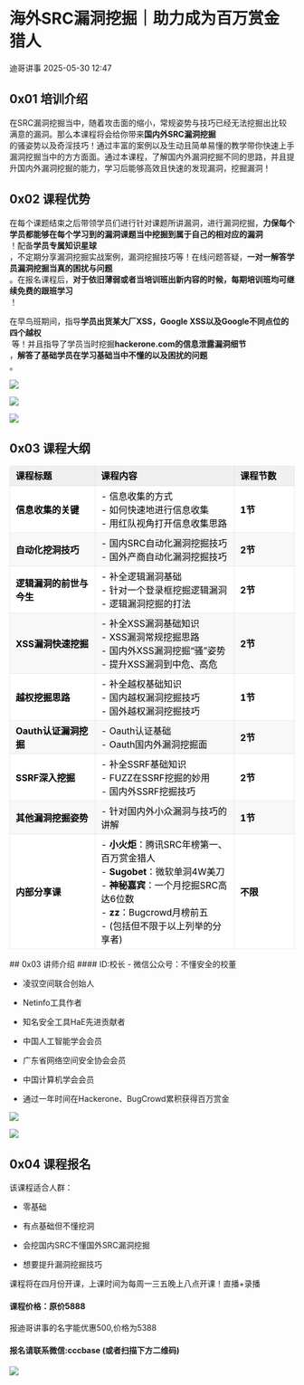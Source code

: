 #  海外SRC漏洞挖掘｜助力成为百万赏金猎人   
 迪哥讲事   2025-05-30 12:47  
  
## 0x01 培训介绍  
  
在SRC漏洞挖掘当中，随着攻击面的缩小，常规姿势与技巧已经无法挖掘出比较满意的漏洞。那么本课程将会给你带来**国内外SRC漏洞挖掘**  
的骚姿势以及奇淫技巧！通过丰富的案例以及生动且简单易懂的教学带你快速上手漏洞挖掘当中的方方面面。通过本课程，了解国内外漏洞挖掘不同的思路，并且提升国内外漏洞挖掘的能力，学习后能够高效且快速的发现漏洞，挖掘漏洞！  
## 0x02 课程优势  
  
在每个课题结束之后带领学员们进行针对课题所讲漏洞，进行漏洞挖掘，**力保每个学员都能够在每个学习到的漏洞课题当中挖掘到属于自己的相对应的漏洞**  
！配备**学员专属知识星球**  
，不定期分享漏洞挖掘实战案例，漏洞挖掘技巧等！在线问题答疑，**一对一解答学员漏洞挖掘当真的困扰与问题**  
。在报名课程后，**对于依旧薄弱或者当培训班出新内容的时候，每期培训班均可继续免费的跟班学习**  
！  
  
在早鸟班期间，指导**学员出货某大厂XSS，Google XSS以及Google不同点位的四个越权**  
 等！并且指导了学员当时挖掘**hackerone.com的信息泄露漏洞细节**  
，**解答了基础学员在学习基础当中不懂的以及困扰的问题**  
。  
  
![](https://mmbiz.qpic.cn/mmbiz_jpg/icefLCXrhxfiaMBD7vPDVIRcdPLqmc3et5htQ5eibHKBRs88kv7TYfhgoicbgmwjO5XkSxIj1rChOibXvMxoJWGZk7g/640?wx_fmt=jpeg&from=appmsg "")  
  
![](https://mmbiz.qpic.cn/mmbiz_jpg/icefLCXrhxfiaMBD7vPDVIRcdPLqmc3et5Jk4phVtiaOON6okWF7Vs2VIqycLU1VEZnL2oBeYmsWbaiapRavSXsu1Q/640?wx_fmt=jpeg&from=appmsg "")  
  
![](https://mmbiz.qpic.cn/mmbiz_png/icefLCXrhxfiaMBD7vPDVIRcdPLqmc3et57F6FE7PIyZZw4Iycae8iaz4xklbhppLHPHZYVbK8pE4HEZ4ibx0tOLibQ/640?wx_fmt=png&from=appmsg "")  
## 0x03 课程大纲  
  
<table><thead><tr><th style="color: rgb(0, 0, 0);font-size: 16px;line-height: 1.5em;letter-spacing: 0em;text-align: left;font-weight: bold;background: none 0% 0% / auto no-repeat scroll padding-box border-box rgb(240, 240, 240);height: auto;border-style: solid;border-width: 1px;border-color: rgba(204, 204, 204, 0.4);border-radius: 0px;padding: 5px 10px;min-width: 85px;"><strong style="color: rgb(0, 0, 0);font-weight: bold;background-attachment: scroll;background-clip: border-box;background-color: rgba(0, 0, 0, 0);background-image: none;background-origin: padding-box;background-position-x: 0%;background-position-y: 0%;background-repeat: no-repeat;background-size: auto;width: auto;height: auto;margin-top: 0px;margin-bottom: 0px;margin-left: 0px;margin-right: 0px;padding-top: 0px;padding-bottom: 0px;padding-left: 0px;padding-right: 0px;border-top-style: none;border-bottom-style: none;border-left-style: none;border-right-style: none;border-top-width: 3px;border-bottom-width: 3px;border-left-width: 3px;border-right-width: 3px;border-top-color: rgba(0, 0, 0, 0.4);border-bottom-color: rgba(0, 0, 0, 0.4);border-left-color: rgba(0, 0, 0, 0.4);border-right-color: rgba(0, 0, 0, 0.4);border-top-left-radius: 0px;border-top-right-radius: 0px;border-bottom-right-radius: 0px;border-bottom-left-radius: 0px;"><span leaf="">课程标题</span></strong></th><th style="color: rgb(0, 0, 0);font-size: 16px;line-height: 1.5em;letter-spacing: 0em;text-align: left;font-weight: bold;background: none 0% 0% / auto no-repeat scroll padding-box border-box rgb(240, 240, 240);height: auto;border-style: solid;border-width: 1px;border-color: rgba(204, 204, 204, 0.4);border-radius: 0px;padding: 5px 10px;min-width: 85px;"><strong style="color: rgb(0, 0, 0);font-weight: bold;background-attachment: scroll;background-clip: border-box;background-color: rgba(0, 0, 0, 0);background-image: none;background-origin: padding-box;background-position-x: 0%;background-position-y: 0%;background-repeat: no-repeat;background-size: auto;width: auto;height: auto;margin-top: 0px;margin-bottom: 0px;margin-left: 0px;margin-right: 0px;padding-top: 0px;padding-bottom: 0px;padding-left: 0px;padding-right: 0px;border-top-style: none;border-bottom-style: none;border-left-style: none;border-right-style: none;border-top-width: 3px;border-bottom-width: 3px;border-left-width: 3px;border-right-width: 3px;border-top-color: rgba(0, 0, 0, 0.4);border-bottom-color: rgba(0, 0, 0, 0.4);border-left-color: rgba(0, 0, 0, 0.4);border-right-color: rgba(0, 0, 0, 0.4);border-top-left-radius: 0px;border-top-right-radius: 0px;border-bottom-right-radius: 0px;border-bottom-left-radius: 0px;"><span leaf="">课程内容</span></strong></th><th style="color: rgb(0, 0, 0);font-size: 16px;line-height: 1.5em;letter-spacing: 0em;text-align: left;font-weight: bold;background: none 0% 0% / auto no-repeat scroll padding-box border-box rgb(240, 240, 240);height: auto;border-style: solid;border-width: 1px;border-color: rgba(204, 204, 204, 0.4);border-radius: 0px;padding: 5px 10px;min-width: 85px;"><strong style="color: rgb(0, 0, 0);font-weight: bold;background-attachment: scroll;background-clip: border-box;background-color: rgba(0, 0, 0, 0);background-image: none;background-origin: padding-box;background-position-x: 0%;background-position-y: 0%;background-repeat: no-repeat;background-size: auto;width: auto;height: auto;margin-top: 0px;margin-bottom: 0px;margin-left: 0px;margin-right: 0px;padding-top: 0px;padding-bottom: 0px;padding-left: 0px;padding-right: 0px;border-top-style: none;border-bottom-style: none;border-left-style: none;border-right-style: none;border-top-width: 3px;border-bottom-width: 3px;border-left-width: 3px;border-right-width: 3px;border-top-color: rgba(0, 0, 0, 0.4);border-bottom-color: rgba(0, 0, 0, 0.4);border-left-color: rgba(0, 0, 0, 0.4);border-right-color: rgba(0, 0, 0, 0.4);border-top-left-radius: 0px;border-top-right-radius: 0px;border-bottom-right-radius: 0px;border-bottom-left-radius: 0px;"><span leaf="">课程节数</span></strong></th></tr></thead><tbody><tr style="color: rgb(0, 0, 0);background-attachment: scroll;background-clip: border-box;background-color: rgb(255, 255, 255);background-image: none;background-origin: padding-box;background-position-x: 0%;background-position-y: 0%;background-repeat: no-repeat;background-size: auto;width: auto;height: auto;"><td style="padding-top: 5px;padding-right: 10px;padding-bottom: 5px;padding-left: 10px;min-width: 85px;border-top-style: solid;border-bottom-style: solid;border-left-style: solid;border-right-style: solid;border-top-width: 1px;border-bottom-width: 1px;border-left-width: 1px;border-right-width: 1px;border-top-color: rgba(204, 204, 204, 0.4);border-bottom-color: rgba(204, 204, 204, 0.4);border-left-color: rgba(204, 204, 204, 0.4);border-right-color: rgba(204, 204, 204, 0.4);border-top-left-radius: 0px;border-top-right-radius: 0px;border-bottom-right-radius: 0px;border-bottom-left-radius: 0px;"><strong style="color: rgb(0, 0, 0);font-weight: bold;background-attachment: scroll;background-clip: border-box;background-color: rgba(0, 0, 0, 0);background-image: none;background-origin: padding-box;background-position-x: 0%;background-position-y: 0%;background-repeat: no-repeat;background-size: auto;width: auto;height: auto;margin-top: 0px;margin-bottom: 0px;margin-left: 0px;margin-right: 0px;padding-top: 0px;padding-bottom: 0px;padding-left: 0px;padding-right: 0px;border-top-style: none;border-bottom-style: none;border-left-style: none;border-right-style: none;border-top-width: 3px;border-bottom-width: 3px;border-left-width: 3px;border-right-width: 3px;border-top-color: rgba(0, 0, 0, 0.4);border-bottom-color: rgba(0, 0, 0, 0.4);border-left-color: rgba(0, 0, 0, 0.4);border-right-color: rgba(0, 0, 0, 0.4);border-top-left-radius: 0px;border-top-right-radius: 0px;border-bottom-right-radius: 0px;border-bottom-left-radius: 0px;"><span leaf="">信息收集的关键</span></strong></td><td style="padding-top: 5px;padding-right: 10px;padding-bottom: 5px;padding-left: 10px;min-width: 85px;border-top-style: solid;border-bottom-style: solid;border-left-style: solid;border-right-style: solid;border-top-width: 1px;border-bottom-width: 1px;border-left-width: 1px;border-right-width: 1px;border-top-color: rgba(204, 204, 204, 0.4);border-bottom-color: rgba(204, 204, 204, 0.4);border-left-color: rgba(204, 204, 204, 0.4);border-right-color: rgba(204, 204, 204, 0.4);border-top-left-radius: 0px;border-top-right-radius: 0px;border-bottom-right-radius: 0px;border-bottom-left-radius: 0px;"><section><span leaf="">- 信息收集的方式</span><span leaf=""><br/></span><span leaf="">- 如何快速地进行信息收集</span><span leaf=""><br/></span><span leaf="">- 用红队视角打开信息收集思路</span></section></td><td style="padding-top: 5px;padding-right: 10px;padding-bottom: 5px;padding-left: 10px;min-width: 85px;border-top-style: solid;border-bottom-style: solid;border-left-style: solid;border-right-style: solid;border-top-width: 1px;border-bottom-width: 1px;border-left-width: 1px;border-right-width: 1px;border-top-color: rgba(204, 204, 204, 0.4);border-bottom-color: rgba(204, 204, 204, 0.4);border-left-color: rgba(204, 204, 204, 0.4);border-right-color: rgba(204, 204, 204, 0.4);border-top-left-radius: 0px;border-top-right-radius: 0px;border-bottom-right-radius: 0px;border-bottom-left-radius: 0px;"><strong style="color: rgb(0, 0, 0);font-weight: bold;background-attachment: scroll;background-clip: border-box;background-color: rgba(0, 0, 0, 0);background-image: none;background-origin: padding-box;background-position-x: 0%;background-position-y: 0%;background-repeat: no-repeat;background-size: auto;width: auto;height: auto;margin-top: 0px;margin-bottom: 0px;margin-left: 0px;margin-right: 0px;padding-top: 0px;padding-bottom: 0px;padding-left: 0px;padding-right: 0px;border-top-style: none;border-bottom-style: none;border-left-style: none;border-right-style: none;border-top-width: 3px;border-bottom-width: 3px;border-left-width: 3px;border-right-width: 3px;border-top-color: rgba(0, 0, 0, 0.4);border-bottom-color: rgba(0, 0, 0, 0.4);border-left-color: rgba(0, 0, 0, 0.4);border-right-color: rgba(0, 0, 0, 0.4);border-top-left-radius: 0px;border-top-right-radius: 0px;border-bottom-right-radius: 0px;border-bottom-left-radius: 0px;"><span leaf="">1节</span></strong></td></tr><tr style="color: rgb(0, 0, 0);background-attachment: scroll;background-clip: border-box;background-color: rgb(248, 248, 248);background-image: none;background-origin: padding-box;background-position-x: 0%;background-position-y: 0%;background-repeat: no-repeat;background-size: auto;width: auto;height: auto;"><td style="padding-top: 5px;padding-right: 10px;padding-bottom: 5px;padding-left: 10px;min-width: 85px;border-top-style: solid;border-bottom-style: solid;border-left-style: solid;border-right-style: solid;border-top-width: 1px;border-bottom-width: 1px;border-left-width: 1px;border-right-width: 1px;border-top-color: rgba(204, 204, 204, 0.4);border-bottom-color: rgba(204, 204, 204, 0.4);border-left-color: rgba(204, 204, 204, 0.4);border-right-color: rgba(204, 204, 204, 0.4);border-top-left-radius: 0px;border-top-right-radius: 0px;border-bottom-right-radius: 0px;border-bottom-left-radius: 0px;"><strong style="color: rgb(0, 0, 0);font-weight: bold;background-attachment: scroll;background-clip: border-box;background-color: rgba(0, 0, 0, 0);background-image: none;background-origin: padding-box;background-position-x: 0%;background-position-y: 0%;background-repeat: no-repeat;background-size: auto;width: auto;height: auto;margin-top: 0px;margin-bottom: 0px;margin-left: 0px;margin-right: 0px;padding-top: 0px;padding-bottom: 0px;padding-left: 0px;padding-right: 0px;border-top-style: none;border-bottom-style: none;border-left-style: none;border-right-style: none;border-top-width: 3px;border-bottom-width: 3px;border-left-width: 3px;border-right-width: 3px;border-top-color: rgba(0, 0, 0, 0.4);border-bottom-color: rgba(0, 0, 0, 0.4);border-left-color: rgba(0, 0, 0, 0.4);border-right-color: rgba(0, 0, 0, 0.4);border-top-left-radius: 0px;border-top-right-radius: 0px;border-bottom-right-radius: 0px;border-bottom-left-radius: 0px;"><span leaf="">自动化挖洞技巧</span></strong></td><td style="padding-top: 5px;padding-right: 10px;padding-bottom: 5px;padding-left: 10px;min-width: 85px;border-top-style: solid;border-bottom-style: solid;border-left-style: solid;border-right-style: solid;border-top-width: 1px;border-bottom-width: 1px;border-left-width: 1px;border-right-width: 1px;border-top-color: rgba(204, 204, 204, 0.4);border-bottom-color: rgba(204, 204, 204, 0.4);border-left-color: rgba(204, 204, 204, 0.4);border-right-color: rgba(204, 204, 204, 0.4);border-top-left-radius: 0px;border-top-right-radius: 0px;border-bottom-right-radius: 0px;border-bottom-left-radius: 0px;"><section><span leaf="">- 国内SRC自动化漏洞挖掘技巧</span><span leaf=""><br/></span><span leaf="">- 国外产商自动化漏洞挖掘技巧</span></section></td><td style="padding-top: 5px;padding-right: 10px;padding-bottom: 5px;padding-left: 10px;min-width: 85px;border-top-style: solid;border-bottom-style: solid;border-left-style: solid;border-right-style: solid;border-top-width: 1px;border-bottom-width: 1px;border-left-width: 1px;border-right-width: 1px;border-top-color: rgba(204, 204, 204, 0.4);border-bottom-color: rgba(204, 204, 204, 0.4);border-left-color: rgba(204, 204, 204, 0.4);border-right-color: rgba(204, 204, 204, 0.4);border-top-left-radius: 0px;border-top-right-radius: 0px;border-bottom-right-radius: 0px;border-bottom-left-radius: 0px;"><strong style="color: rgb(0, 0, 0);font-weight: bold;background-attachment: scroll;background-clip: border-box;background-color: rgba(0, 0, 0, 0);background-image: none;background-origin: padding-box;background-position-x: 0%;background-position-y: 0%;background-repeat: no-repeat;background-size: auto;width: auto;height: auto;margin-top: 0px;margin-bottom: 0px;margin-left: 0px;margin-right: 0px;padding-top: 0px;padding-bottom: 0px;padding-left: 0px;padding-right: 0px;border-top-style: none;border-bottom-style: none;border-left-style: none;border-right-style: none;border-top-width: 3px;border-bottom-width: 3px;border-left-width: 3px;border-right-width: 3px;border-top-color: rgba(0, 0, 0, 0.4);border-bottom-color: rgba(0, 0, 0, 0.4);border-left-color: rgba(0, 0, 0, 0.4);border-right-color: rgba(0, 0, 0, 0.4);border-top-left-radius: 0px;border-top-right-radius: 0px;border-bottom-right-radius: 0px;border-bottom-left-radius: 0px;"><span leaf="">2节</span></strong></td></tr><tr style="color: rgb(0, 0, 0);background-attachment: scroll;background-clip: border-box;background-color: rgb(255, 255, 255);background-image: none;background-origin: padding-box;background-position-x: 0%;background-position-y: 0%;background-repeat: no-repeat;background-size: auto;width: auto;height: auto;"><td style="padding-top: 5px;padding-right: 10px;padding-bottom: 5px;padding-left: 10px;min-width: 85px;border-top-style: solid;border-bottom-style: solid;border-left-style: solid;border-right-style: solid;border-top-width: 1px;border-bottom-width: 1px;border-left-width: 1px;border-right-width: 1px;border-top-color: rgba(204, 204, 204, 0.4);border-bottom-color: rgba(204, 204, 204, 0.4);border-left-color: rgba(204, 204, 204, 0.4);border-right-color: rgba(204, 204, 204, 0.4);border-top-left-radius: 0px;border-top-right-radius: 0px;border-bottom-right-radius: 0px;border-bottom-left-radius: 0px;"><strong style="color: rgb(0, 0, 0);font-weight: bold;background-attachment: scroll;background-clip: border-box;background-color: rgba(0, 0, 0, 0);background-image: none;background-origin: padding-box;background-position-x: 0%;background-position-y: 0%;background-repeat: no-repeat;background-size: auto;width: auto;height: auto;margin-top: 0px;margin-bottom: 0px;margin-left: 0px;margin-right: 0px;padding-top: 0px;padding-bottom: 0px;padding-left: 0px;padding-right: 0px;border-top-style: none;border-bottom-style: none;border-left-style: none;border-right-style: none;border-top-width: 3px;border-bottom-width: 3px;border-left-width: 3px;border-right-width: 3px;border-top-color: rgba(0, 0, 0, 0.4);border-bottom-color: rgba(0, 0, 0, 0.4);border-left-color: rgba(0, 0, 0, 0.4);border-right-color: rgba(0, 0, 0, 0.4);border-top-left-radius: 0px;border-top-right-radius: 0px;border-bottom-right-radius: 0px;border-bottom-left-radius: 0px;"><span leaf="">逻辑漏洞的前世与今生</span></strong></td><td style="padding-top: 5px;padding-right: 10px;padding-bottom: 5px;padding-left: 10px;min-width: 85px;border-top-style: solid;border-bottom-style: solid;border-left-style: solid;border-right-style: solid;border-top-width: 1px;border-bottom-width: 1px;border-left-width: 1px;border-right-width: 1px;border-top-color: rgba(204, 204, 204, 0.4);border-bottom-color: rgba(204, 204, 204, 0.4);border-left-color: rgba(204, 204, 204, 0.4);border-right-color: rgba(204, 204, 204, 0.4);border-top-left-radius: 0px;border-top-right-radius: 0px;border-bottom-right-radius: 0px;border-bottom-left-radius: 0px;"><section><span leaf="">- 补全逻辑漏洞基础</span><span leaf=""><br/></span><span leaf="">- 针对一个登录框挖掘逻辑漏洞</span><span leaf=""><br/></span><span leaf="">- 逻辑漏洞挖掘的打法</span></section></td><td style="padding-top: 5px;padding-right: 10px;padding-bottom: 5px;padding-left: 10px;min-width: 85px;border-top-style: solid;border-bottom-style: solid;border-left-style: solid;border-right-style: solid;border-top-width: 1px;border-bottom-width: 1px;border-left-width: 1px;border-right-width: 1px;border-top-color: rgba(204, 204, 204, 0.4);border-bottom-color: rgba(204, 204, 204, 0.4);border-left-color: rgba(204, 204, 204, 0.4);border-right-color: rgba(204, 204, 204, 0.4);border-top-left-radius: 0px;border-top-right-radius: 0px;border-bottom-right-radius: 0px;border-bottom-left-radius: 0px;"><strong style="color: rgb(0, 0, 0);font-weight: bold;background-attachment: scroll;background-clip: border-box;background-color: rgba(0, 0, 0, 0);background-image: none;background-origin: padding-box;background-position-x: 0%;background-position-y: 0%;background-repeat: no-repeat;background-size: auto;width: auto;height: auto;margin-top: 0px;margin-bottom: 0px;margin-left: 0px;margin-right: 0px;padding-top: 0px;padding-bottom: 0px;padding-left: 0px;padding-right: 0px;border-top-style: none;border-bottom-style: none;border-left-style: none;border-right-style: none;border-top-width: 3px;border-bottom-width: 3px;border-left-width: 3px;border-right-width: 3px;border-top-color: rgba(0, 0, 0, 0.4);border-bottom-color: rgba(0, 0, 0, 0.4);border-left-color: rgba(0, 0, 0, 0.4);border-right-color: rgba(0, 0, 0, 0.4);border-top-left-radius: 0px;border-top-right-radius: 0px;border-bottom-right-radius: 0px;border-bottom-left-radius: 0px;"><span leaf="">2节</span></strong></td></tr><tr style="color: rgb(0, 0, 0);background-attachment: scroll;background-clip: border-box;background-color: rgb(248, 248, 248);background-image: none;background-origin: padding-box;background-position-x: 0%;background-position-y: 0%;background-repeat: no-repeat;background-size: auto;width: auto;height: auto;"><td style="padding-top: 5px;padding-right: 10px;padding-bottom: 5px;padding-left: 10px;min-width: 85px;border-top-style: solid;border-bottom-style: solid;border-left-style: solid;border-right-style: solid;border-top-width: 1px;border-bottom-width: 1px;border-left-width: 1px;border-right-width: 1px;border-top-color: rgba(204, 204, 204, 0.4);border-bottom-color: rgba(204, 204, 204, 0.4);border-left-color: rgba(204, 204, 204, 0.4);border-right-color: rgba(204, 204, 204, 0.4);border-top-left-radius: 0px;border-top-right-radius: 0px;border-bottom-right-radius: 0px;border-bottom-left-radius: 0px;"><strong style="color: rgb(0, 0, 0);font-weight: bold;background-attachment: scroll;background-clip: border-box;background-color: rgba(0, 0, 0, 0);background-image: none;background-origin: padding-box;background-position-x: 0%;background-position-y: 0%;background-repeat: no-repeat;background-size: auto;width: auto;height: auto;margin-top: 0px;margin-bottom: 0px;margin-left: 0px;margin-right: 0px;padding-top: 0px;padding-bottom: 0px;padding-left: 0px;padding-right: 0px;border-top-style: none;border-bottom-style: none;border-left-style: none;border-right-style: none;border-top-width: 3px;border-bottom-width: 3px;border-left-width: 3px;border-right-width: 3px;border-top-color: rgba(0, 0, 0, 0.4);border-bottom-color: rgba(0, 0, 0, 0.4);border-left-color: rgba(0, 0, 0, 0.4);border-right-color: rgba(0, 0, 0, 0.4);border-top-left-radius: 0px;border-top-right-radius: 0px;border-bottom-right-radius: 0px;border-bottom-left-radius: 0px;"><span leaf="">XSS漏洞快速挖掘</span></strong></td><td style="padding-top: 5px;padding-right: 10px;padding-bottom: 5px;padding-left: 10px;min-width: 85px;border-top-style: solid;border-bottom-style: solid;border-left-style: solid;border-right-style: solid;border-top-width: 1px;border-bottom-width: 1px;border-left-width: 1px;border-right-width: 1px;border-top-color: rgba(204, 204, 204, 0.4);border-bottom-color: rgba(204, 204, 204, 0.4);border-left-color: rgba(204, 204, 204, 0.4);border-right-color: rgba(204, 204, 204, 0.4);border-top-left-radius: 0px;border-top-right-radius: 0px;border-bottom-right-radius: 0px;border-bottom-left-radius: 0px;"><section><span leaf="">- 补全XSS漏洞基础知识</span><span leaf=""><br/></span><span leaf="">- XSS漏洞常规挖掘思路</span><span leaf=""><br/></span><span leaf="">- 国内外XSS漏洞挖掘“骚”姿势</span><span leaf=""><br/></span><span leaf="">- 提升XSS漏洞到中危、高危</span></section></td><td style="padding-top: 5px;padding-right: 10px;padding-bottom: 5px;padding-left: 10px;min-width: 85px;border-top-style: solid;border-bottom-style: solid;border-left-style: solid;border-right-style: solid;border-top-width: 1px;border-bottom-width: 1px;border-left-width: 1px;border-right-width: 1px;border-top-color: rgba(204, 204, 204, 0.4);border-bottom-color: rgba(204, 204, 204, 0.4);border-left-color: rgba(204, 204, 204, 0.4);border-right-color: rgba(204, 204, 204, 0.4);border-top-left-radius: 0px;border-top-right-radius: 0px;border-bottom-right-radius: 0px;border-bottom-left-radius: 0px;"><strong style="color: rgb(0, 0, 0);font-weight: bold;background-attachment: scroll;background-clip: border-box;background-color: rgba(0, 0, 0, 0);background-image: none;background-origin: padding-box;background-position-x: 0%;background-position-y: 0%;background-repeat: no-repeat;background-size: auto;width: auto;height: auto;margin-top: 0px;margin-bottom: 0px;margin-left: 0px;margin-right: 0px;padding-top: 0px;padding-bottom: 0px;padding-left: 0px;padding-right: 0px;border-top-style: none;border-bottom-style: none;border-left-style: none;border-right-style: none;border-top-width: 3px;border-bottom-width: 3px;border-left-width: 3px;border-right-width: 3px;border-top-color: rgba(0, 0, 0, 0.4);border-bottom-color: rgba(0, 0, 0, 0.4);border-left-color: rgba(0, 0, 0, 0.4);border-right-color: rgba(0, 0, 0, 0.4);border-top-left-radius: 0px;border-top-right-radius: 0px;border-bottom-right-radius: 0px;border-bottom-left-radius: 0px;"><span leaf="">2节</span></strong></td></tr><tr style="color: rgb(0, 0, 0);background-attachment: scroll;background-clip: border-box;background-color: rgb(255, 255, 255);background-image: none;background-origin: padding-box;background-position-x: 0%;background-position-y: 0%;background-repeat: no-repeat;background-size: auto;width: auto;height: auto;"><td style="padding-top: 5px;padding-right: 10px;padding-bottom: 5px;padding-left: 10px;min-width: 85px;border-top-style: solid;border-bottom-style: solid;border-left-style: solid;border-right-style: solid;border-top-width: 1px;border-bottom-width: 1px;border-left-width: 1px;border-right-width: 1px;border-top-color: rgba(204, 204, 204, 0.4);border-bottom-color: rgba(204, 204, 204, 0.4);border-left-color: rgba(204, 204, 204, 0.4);border-right-color: rgba(204, 204, 204, 0.4);border-top-left-radius: 0px;border-top-right-radius: 0px;border-bottom-right-radius: 0px;border-bottom-left-radius: 0px;"><strong style="color: rgb(0, 0, 0);font-weight: bold;background-attachment: scroll;background-clip: border-box;background-color: rgba(0, 0, 0, 0);background-image: none;background-origin: padding-box;background-position-x: 0%;background-position-y: 0%;background-repeat: no-repeat;background-size: auto;width: auto;height: auto;margin-top: 0px;margin-bottom: 0px;margin-left: 0px;margin-right: 0px;padding-top: 0px;padding-bottom: 0px;padding-left: 0px;padding-right: 0px;border-top-style: none;border-bottom-style: none;border-left-style: none;border-right-style: none;border-top-width: 3px;border-bottom-width: 3px;border-left-width: 3px;border-right-width: 3px;border-top-color: rgba(0, 0, 0, 0.4);border-bottom-color: rgba(0, 0, 0, 0.4);border-left-color: rgba(0, 0, 0, 0.4);border-right-color: rgba(0, 0, 0, 0.4);border-top-left-radius: 0px;border-top-right-radius: 0px;border-bottom-right-radius: 0px;border-bottom-left-radius: 0px;"><span leaf="">越权挖掘思路</span></strong></td><td style="padding-top: 5px;padding-right: 10px;padding-bottom: 5px;padding-left: 10px;min-width: 85px;border-top-style: solid;border-bottom-style: solid;border-left-style: solid;border-right-style: solid;border-top-width: 1px;border-bottom-width: 1px;border-left-width: 1px;border-right-width: 1px;border-top-color: rgba(204, 204, 204, 0.4);border-bottom-color: rgba(204, 204, 204, 0.4);border-left-color: rgba(204, 204, 204, 0.4);border-right-color: rgba(204, 204, 204, 0.4);border-top-left-radius: 0px;border-top-right-radius: 0px;border-bottom-right-radius: 0px;border-bottom-left-radius: 0px;"><section><span leaf="">- 补全越权基础知识</span><span leaf=""><br/></span><span leaf="">- 国内越权漏洞挖掘技巧</span><span leaf=""><br/></span><span leaf="">- 国外越权漏洞挖掘技巧</span></section></td><td style="padding-top: 5px;padding-right: 10px;padding-bottom: 5px;padding-left: 10px;min-width: 85px;border-top-style: solid;border-bottom-style: solid;border-left-style: solid;border-right-style: solid;border-top-width: 1px;border-bottom-width: 1px;border-left-width: 1px;border-right-width: 1px;border-top-color: rgba(204, 204, 204, 0.4);border-bottom-color: rgba(204, 204, 204, 0.4);border-left-color: rgba(204, 204, 204, 0.4);border-right-color: rgba(204, 204, 204, 0.4);border-top-left-radius: 0px;border-top-right-radius: 0px;border-bottom-right-radius: 0px;border-bottom-left-radius: 0px;"><strong style="color: rgb(0, 0, 0);font-weight: bold;background-attachment: scroll;background-clip: border-box;background-color: rgba(0, 0, 0, 0);background-image: none;background-origin: padding-box;background-position-x: 0%;background-position-y: 0%;background-repeat: no-repeat;background-size: auto;width: auto;height: auto;margin-top: 0px;margin-bottom: 0px;margin-left: 0px;margin-right: 0px;padding-top: 0px;padding-bottom: 0px;padding-left: 0px;padding-right: 0px;border-top-style: none;border-bottom-style: none;border-left-style: none;border-right-style: none;border-top-width: 3px;border-bottom-width: 3px;border-left-width: 3px;border-right-width: 3px;border-top-color: rgba(0, 0, 0, 0.4);border-bottom-color: rgba(0, 0, 0, 0.4);border-left-color: rgba(0, 0, 0, 0.4);border-right-color: rgba(0, 0, 0, 0.4);border-top-left-radius: 0px;border-top-right-radius: 0px;border-bottom-right-radius: 0px;border-bottom-left-radius: 0px;"><span leaf="">1节</span></strong></td></tr><tr style="color: rgb(0, 0, 0);background-attachment: scroll;background-clip: border-box;background-color: rgb(248, 248, 248);background-image: none;background-origin: padding-box;background-position-x: 0%;background-position-y: 0%;background-repeat: no-repeat;background-size: auto;width: auto;height: auto;"><td style="padding-top: 5px;padding-right: 10px;padding-bottom: 5px;padding-left: 10px;min-width: 85px;border-top-style: solid;border-bottom-style: solid;border-left-style: solid;border-right-style: solid;border-top-width: 1px;border-bottom-width: 1px;border-left-width: 1px;border-right-width: 1px;border-top-color: rgba(204, 204, 204, 0.4);border-bottom-color: rgba(204, 204, 204, 0.4);border-left-color: rgba(204, 204, 204, 0.4);border-right-color: rgba(204, 204, 204, 0.4);border-top-left-radius: 0px;border-top-right-radius: 0px;border-bottom-right-radius: 0px;border-bottom-left-radius: 0px;"><strong style="color: rgb(0, 0, 0);font-weight: bold;background-attachment: scroll;background-clip: border-box;background-color: rgba(0, 0, 0, 0);background-image: none;background-origin: padding-box;background-position-x: 0%;background-position-y: 0%;background-repeat: no-repeat;background-size: auto;width: auto;height: auto;margin-top: 0px;margin-bottom: 0px;margin-left: 0px;margin-right: 0px;padding-top: 0px;padding-bottom: 0px;padding-left: 0px;padding-right: 0px;border-top-style: none;border-bottom-style: none;border-left-style: none;border-right-style: none;border-top-width: 3px;border-bottom-width: 3px;border-left-width: 3px;border-right-width: 3px;border-top-color: rgba(0, 0, 0, 0.4);border-bottom-color: rgba(0, 0, 0, 0.4);border-left-color: rgba(0, 0, 0, 0.4);border-right-color: rgba(0, 0, 0, 0.4);border-top-left-radius: 0px;border-top-right-radius: 0px;border-bottom-right-radius: 0px;border-bottom-left-radius: 0px;"><span leaf="">Oauth认证漏洞挖掘</span></strong></td><td style="padding-top: 5px;padding-right: 10px;padding-bottom: 5px;padding-left: 10px;min-width: 85px;border-top-style: solid;border-bottom-style: solid;border-left-style: solid;border-right-style: solid;border-top-width: 1px;border-bottom-width: 1px;border-left-width: 1px;border-right-width: 1px;border-top-color: rgba(204, 204, 204, 0.4);border-bottom-color: rgba(204, 204, 204, 0.4);border-left-color: rgba(204, 204, 204, 0.4);border-right-color: rgba(204, 204, 204, 0.4);border-top-left-radius: 0px;border-top-right-radius: 0px;border-bottom-right-radius: 0px;border-bottom-left-radius: 0px;"><section><span leaf="">- Oauth认证基础</span><span leaf=""><br/></span><span leaf="">- Oauth国内外漏洞挖掘面</span></section></td><td style="padding-top: 5px;padding-right: 10px;padding-bottom: 5px;padding-left: 10px;min-width: 85px;border-top-style: solid;border-bottom-style: solid;border-left-style: solid;border-right-style: solid;border-top-width: 1px;border-bottom-width: 1px;border-left-width: 1px;border-right-width: 1px;border-top-color: rgba(204, 204, 204, 0.4);border-bottom-color: rgba(204, 204, 204, 0.4);border-left-color: rgba(204, 204, 204, 0.4);border-right-color: rgba(204, 204, 204, 0.4);border-top-left-radius: 0px;border-top-right-radius: 0px;border-bottom-right-radius: 0px;border-bottom-left-radius: 0px;"><strong style="color: rgb(0, 0, 0);font-weight: bold;background-attachment: scroll;background-clip: border-box;background-color: rgba(0, 0, 0, 0);background-image: none;background-origin: padding-box;background-position-x: 0%;background-position-y: 0%;background-repeat: no-repeat;background-size: auto;width: auto;height: auto;margin-top: 0px;margin-bottom: 0px;margin-left: 0px;margin-right: 0px;padding-top: 0px;padding-bottom: 0px;padding-left: 0px;padding-right: 0px;border-top-style: none;border-bottom-style: none;border-left-style: none;border-right-style: none;border-top-width: 3px;border-bottom-width: 3px;border-left-width: 3px;border-right-width: 3px;border-top-color: rgba(0, 0, 0, 0.4);border-bottom-color: rgba(0, 0, 0, 0.4);border-left-color: rgba(0, 0, 0, 0.4);border-right-color: rgba(0, 0, 0, 0.4);border-top-left-radius: 0px;border-top-right-radius: 0px;border-bottom-right-radius: 0px;border-bottom-left-radius: 0px;"><span leaf="">2节</span></strong></td></tr><tr style="color: rgb(0, 0, 0);background-attachment: scroll;background-clip: border-box;background-color: rgb(255, 255, 255);background-image: none;background-origin: padding-box;background-position-x: 0%;background-position-y: 0%;background-repeat: no-repeat;background-size: auto;width: auto;height: auto;"><td style="padding-top: 5px;padding-right: 10px;padding-bottom: 5px;padding-left: 10px;min-width: 85px;border-top-style: solid;border-bottom-style: solid;border-left-style: solid;border-right-style: solid;border-top-width: 1px;border-bottom-width: 1px;border-left-width: 1px;border-right-width: 1px;border-top-color: rgba(204, 204, 204, 0.4);border-bottom-color: rgba(204, 204, 204, 0.4);border-left-color: rgba(204, 204, 204, 0.4);border-right-color: rgba(204, 204, 204, 0.4);border-top-left-radius: 0px;border-top-right-radius: 0px;border-bottom-right-radius: 0px;border-bottom-left-radius: 0px;"><strong style="color: rgb(0, 0, 0);font-weight: bold;background-attachment: scroll;background-clip: border-box;background-color: rgba(0, 0, 0, 0);background-image: none;background-origin: padding-box;background-position-x: 0%;background-position-y: 0%;background-repeat: no-repeat;background-size: auto;width: auto;height: auto;margin-top: 0px;margin-bottom: 0px;margin-left: 0px;margin-right: 0px;padding-top: 0px;padding-bottom: 0px;padding-left: 0px;padding-right: 0px;border-top-style: none;border-bottom-style: none;border-left-style: none;border-right-style: none;border-top-width: 3px;border-bottom-width: 3px;border-left-width: 3px;border-right-width: 3px;border-top-color: rgba(0, 0, 0, 0.4);border-bottom-color: rgba(0, 0, 0, 0.4);border-left-color: rgba(0, 0, 0, 0.4);border-right-color: rgba(0, 0, 0, 0.4);border-top-left-radius: 0px;border-top-right-radius: 0px;border-bottom-right-radius: 0px;border-bottom-left-radius: 0px;"><span leaf="">SSRF深入挖掘</span></strong></td><td style="padding-top: 5px;padding-right: 10px;padding-bottom: 5px;padding-left: 10px;min-width: 85px;border-top-style: solid;border-bottom-style: solid;border-left-style: solid;border-right-style: solid;border-top-width: 1px;border-bottom-width: 1px;border-left-width: 1px;border-right-width: 1px;border-top-color: rgba(204, 204, 204, 0.4);border-bottom-color: rgba(204, 204, 204, 0.4);border-left-color: rgba(204, 204, 204, 0.4);border-right-color: rgba(204, 204, 204, 0.4);border-top-left-radius: 0px;border-top-right-radius: 0px;border-bottom-right-radius: 0px;border-bottom-left-radius: 0px;"><section><span leaf="">- 补全SSRF基础知识</span><span leaf=""><br/></span><span leaf="">- FUZZ在SSRF挖掘的妙用</span><span leaf=""><br/></span><span leaf="">- 国内外SSRF挖掘技巧</span></section></td><td style="padding-top: 5px;padding-right: 10px;padding-bottom: 5px;padding-left: 10px;min-width: 85px;border-top-style: solid;border-bottom-style: solid;border-left-style: solid;border-right-style: solid;border-top-width: 1px;border-bottom-width: 1px;border-left-width: 1px;border-right-width: 1px;border-top-color: rgba(204, 204, 204, 0.4);border-bottom-color: rgba(204, 204, 204, 0.4);border-left-color: rgba(204, 204, 204, 0.4);border-right-color: rgba(204, 204, 204, 0.4);border-top-left-radius: 0px;border-top-right-radius: 0px;border-bottom-right-radius: 0px;border-bottom-left-radius: 0px;"><strong style="color: rgb(0, 0, 0);font-weight: bold;background-attachment: scroll;background-clip: border-box;background-color: rgba(0, 0, 0, 0);background-image: none;background-origin: padding-box;background-position-x: 0%;background-position-y: 0%;background-repeat: no-repeat;background-size: auto;width: auto;height: auto;margin-top: 0px;margin-bottom: 0px;margin-left: 0px;margin-right: 0px;padding-top: 0px;padding-bottom: 0px;padding-left: 0px;padding-right: 0px;border-top-style: none;border-bottom-style: none;border-left-style: none;border-right-style: none;border-top-width: 3px;border-bottom-width: 3px;border-left-width: 3px;border-right-width: 3px;border-top-color: rgba(0, 0, 0, 0.4);border-bottom-color: rgba(0, 0, 0, 0.4);border-left-color: rgba(0, 0, 0, 0.4);border-right-color: rgba(0, 0, 0, 0.4);border-top-left-radius: 0px;border-top-right-radius: 0px;border-bottom-right-radius: 0px;border-bottom-left-radius: 0px;"><span leaf="">2节</span></strong></td></tr><tr style="color: rgb(0, 0, 0);background-attachment: scroll;background-clip: border-box;background-color: rgb(248, 248, 248);background-image: none;background-origin: padding-box;background-position-x: 0%;background-position-y: 0%;background-repeat: no-repeat;background-size: auto;width: auto;height: auto;"><td style="padding-top: 5px;padding-right: 10px;padding-bottom: 5px;padding-left: 10px;min-width: 85px;border-top-style: solid;border-bottom-style: solid;border-left-style: solid;border-right-style: solid;border-top-width: 1px;border-bottom-width: 1px;border-left-width: 1px;border-right-width: 1px;border-top-color: rgba(204, 204, 204, 0.4);border-bottom-color: rgba(204, 204, 204, 0.4);border-left-color: rgba(204, 204, 204, 0.4);border-right-color: rgba(204, 204, 204, 0.4);border-top-left-radius: 0px;border-top-right-radius: 0px;border-bottom-right-radius: 0px;border-bottom-left-radius: 0px;"><strong style="color: rgb(0, 0, 0);font-weight: bold;background-attachment: scroll;background-clip: border-box;background-color: rgba(0, 0, 0, 0);background-image: none;background-origin: padding-box;background-position-x: 0%;background-position-y: 0%;background-repeat: no-repeat;background-size: auto;width: auto;height: auto;margin-top: 0px;margin-bottom: 0px;margin-left: 0px;margin-right: 0px;padding-top: 0px;padding-bottom: 0px;padding-left: 0px;padding-right: 0px;border-top-style: none;border-bottom-style: none;border-left-style: none;border-right-style: none;border-top-width: 3px;border-bottom-width: 3px;border-left-width: 3px;border-right-width: 3px;border-top-color: rgba(0, 0, 0, 0.4);border-bottom-color: rgba(0, 0, 0, 0.4);border-left-color: rgba(0, 0, 0, 0.4);border-right-color: rgba(0, 0, 0, 0.4);border-top-left-radius: 0px;border-top-right-radius: 0px;border-bottom-right-radius: 0px;border-bottom-left-radius: 0px;"><span leaf="">其他漏洞挖掘姿势</span></strong></td><td style="padding-top: 5px;padding-right: 10px;padding-bottom: 5px;padding-left: 10px;min-width: 85px;border-top-style: solid;border-bottom-style: solid;border-left-style: solid;border-right-style: solid;border-top-width: 1px;border-bottom-width: 1px;border-left-width: 1px;border-right-width: 1px;border-top-color: rgba(204, 204, 204, 0.4);border-bottom-color: rgba(204, 204, 204, 0.4);border-left-color: rgba(204, 204, 204, 0.4);border-right-color: rgba(204, 204, 204, 0.4);border-top-left-radius: 0px;border-top-right-radius: 0px;border-bottom-right-radius: 0px;border-bottom-left-radius: 0px;"><section><span leaf="">- 针对国内外小众漏洞与技巧的讲解</span></section></td><td style="padding-top: 5px;padding-right: 10px;padding-bottom: 5px;padding-left: 10px;min-width: 85px;border-top-style: solid;border-bottom-style: solid;border-left-style: solid;border-right-style: solid;border-top-width: 1px;border-bottom-width: 1px;border-left-width: 1px;border-right-width: 1px;border-top-color: rgba(204, 204, 204, 0.4);border-bottom-color: rgba(204, 204, 204, 0.4);border-left-color: rgba(204, 204, 204, 0.4);border-right-color: rgba(204, 204, 204, 0.4);border-top-left-radius: 0px;border-top-right-radius: 0px;border-bottom-right-radius: 0px;border-bottom-left-radius: 0px;"><strong style="color: rgb(0, 0, 0);font-weight: bold;background-attachment: scroll;background-clip: border-box;background-color: rgba(0, 0, 0, 0);background-image: none;background-origin: padding-box;background-position-x: 0%;background-position-y: 0%;background-repeat: no-repeat;background-size: auto;width: auto;height: auto;margin-top: 0px;margin-bottom: 0px;margin-left: 0px;margin-right: 0px;padding-top: 0px;padding-bottom: 0px;padding-left: 0px;padding-right: 0px;border-top-style: none;border-bottom-style: none;border-left-style: none;border-right-style: none;border-top-width: 3px;border-bottom-width: 3px;border-left-width: 3px;border-right-width: 3px;border-top-color: rgba(0, 0, 0, 0.4);border-bottom-color: rgba(0, 0, 0, 0.4);border-left-color: rgba(0, 0, 0, 0.4);border-right-color: rgba(0, 0, 0, 0.4);border-top-left-radius: 0px;border-top-right-radius: 0px;border-bottom-right-radius: 0px;border-bottom-left-radius: 0px;"><span leaf="">1节</span></strong></td></tr><tr style="color: rgb(0, 0, 0);background-attachment: scroll;background-clip: border-box;background-color: rgb(255, 255, 255);background-image: none;background-origin: padding-box;background-position-x: 0%;background-position-y: 0%;background-repeat: no-repeat;background-size: auto;width: auto;height: auto;"><td style="padding-top: 5px;padding-right: 10px;padding-bottom: 5px;padding-left: 10px;min-width: 85px;border-top-style: solid;border-bottom-style: solid;border-left-style: solid;border-right-style: solid;border-top-width: 1px;border-bottom-width: 1px;border-left-width: 1px;border-right-width: 1px;border-top-color: rgba(204, 204, 204, 0.4);border-bottom-color: rgba(204, 204, 204, 0.4);border-left-color: rgba(204, 204, 204, 0.4);border-right-color: rgba(204, 204, 204, 0.4);border-top-left-radius: 0px;border-top-right-radius: 0px;border-bottom-right-radius: 0px;border-bottom-left-radius: 0px;"><strong style="color: rgb(0, 0, 0);font-weight: bold;background-attachment: scroll;background-clip: border-box;background-color: rgba(0, 0, 0, 0);background-image: none;background-origin: padding-box;background-position-x: 0%;background-position-y: 0%;background-repeat: no-repeat;background-size: auto;width: auto;height: auto;margin-top: 0px;margin-bottom: 0px;margin-left: 0px;margin-right: 0px;padding-top: 0px;padding-bottom: 0px;padding-left: 0px;padding-right: 0px;border-top-style: none;border-bottom-style: none;border-left-style: none;border-right-style: none;border-top-width: 3px;border-bottom-width: 3px;border-left-width: 3px;border-right-width: 3px;border-top-color: rgba(0, 0, 0, 0.4);border-bottom-color: rgba(0, 0, 0, 0.4);border-left-color: rgba(0, 0, 0, 0.4);border-right-color: rgba(0, 0, 0, 0.4);border-top-left-radius: 0px;border-top-right-radius: 0px;border-bottom-right-radius: 0px;border-bottom-left-radius: 0px;"><span leaf="">内部分享课</span></strong></td><td style="padding-top: 5px;padding-right: 10px;padding-bottom: 5px;padding-left: 10px;min-width: 85px;border-top-style: solid;border-bottom-style: solid;border-left-style: solid;border-right-style: solid;border-top-width: 1px;border-bottom-width: 1px;border-left-width: 1px;border-right-width: 1px;border-top-color: rgba(204, 204, 204, 0.4);border-bottom-color: rgba(204, 204, 204, 0.4);border-left-color: rgba(204, 204, 204, 0.4);border-right-color: rgba(204, 204, 204, 0.4);border-top-left-radius: 0px;border-top-right-radius: 0px;border-bottom-right-radius: 0px;border-bottom-left-radius: 0px;"><section><span leaf="">- </span><strong style="color: rgb(0, 0, 0);font-weight: bold;background-attachment: scroll;background-clip: border-box;background-color: rgba(0, 0, 0, 0);background-image: none;background-origin: padding-box;background-position-x: 0%;background-position-y: 0%;background-repeat: no-repeat;background-size: auto;width: auto;height: auto;margin-top: 0px;margin-bottom: 0px;margin-left: 0px;margin-right: 0px;padding-top: 0px;padding-bottom: 0px;padding-left: 0px;padding-right: 0px;border-top-style: none;border-bottom-style: none;border-left-style: none;border-right-style: none;border-top-width: 3px;border-bottom-width: 3px;border-left-width: 3px;border-right-width: 3px;border-top-color: rgba(0, 0, 0, 0.4);border-bottom-color: rgba(0, 0, 0, 0.4);border-left-color: rgba(0, 0, 0, 0.4);border-right-color: rgba(0, 0, 0, 0.4);border-top-left-radius: 0px;border-top-right-radius: 0px;border-bottom-right-radius: 0px;border-bottom-left-radius: 0px;"><span leaf="">小火炬</span></strong><span leaf="">：腾讯SRC年榜第一、百万赏金猎人</span><span leaf=""><br/></span><span leaf="">- </span><strong style="color: rgb(0, 0, 0);font-weight: bold;background-attachment: scroll;background-clip: border-box;background-color: rgba(0, 0, 0, 0);background-image: none;background-origin: padding-box;background-position-x: 0%;background-position-y: 0%;background-repeat: no-repeat;background-size: auto;width: auto;height: auto;margin-top: 0px;margin-bottom: 0px;margin-left: 0px;margin-right: 0px;padding-top: 0px;padding-bottom: 0px;padding-left: 0px;padding-right: 0px;border-top-style: none;border-bottom-style: none;border-left-style: none;border-right-style: none;border-top-width: 3px;border-bottom-width: 3px;border-left-width: 3px;border-right-width: 3px;border-top-color: rgba(0, 0, 0, 0.4);border-bottom-color: rgba(0, 0, 0, 0.4);border-left-color: rgba(0, 0, 0, 0.4);border-right-color: rgba(0, 0, 0, 0.4);border-top-left-radius: 0px;border-top-right-radius: 0px;border-bottom-right-radius: 0px;border-bottom-left-radius: 0px;"><span leaf="">Sugobet</span></strong><span leaf="">：微软单洞4W美刀</span><span leaf=""><br/></span><span leaf="">- </span><strong style="color: rgb(0, 0, 0);font-weight: bold;background-attachment: scroll;background-clip: border-box;background-color: rgba(0, 0, 0, 0);background-image: none;background-origin: padding-box;background-position-x: 0%;background-position-y: 0%;background-repeat: no-repeat;background-size: auto;width: auto;height: auto;margin-top: 0px;margin-bottom: 0px;margin-left: 0px;margin-right: 0px;padding-top: 0px;padding-bottom: 0px;padding-left: 0px;padding-right: 0px;border-top-style: none;border-bottom-style: none;border-left-style: none;border-right-style: none;border-top-width: 3px;border-bottom-width: 3px;border-left-width: 3px;border-right-width: 3px;border-top-color: rgba(0, 0, 0, 0.4);border-bottom-color: rgba(0, 0, 0, 0.4);border-left-color: rgba(0, 0, 0, 0.4);border-right-color: rgba(0, 0, 0, 0.4);border-top-left-radius: 0px;border-top-right-radius: 0px;border-bottom-right-radius: 0px;border-bottom-left-radius: 0px;"><span leaf="">神秘嘉宾</span></strong><span leaf="">：一个月挖掘SRC高达6位数</span><span leaf=""><br/></span><span leaf="">- </span><strong style="color: rgb(0, 0, 0);font-weight: bold;background-attachment: scroll;background-clip: border-box;background-color: rgba(0, 0, 0, 0);background-image: none;background-origin: padding-box;background-position-x: 0%;background-position-y: 0%;background-repeat: no-repeat;background-size: auto;width: auto;height: auto;margin-top: 0px;margin-bottom: 0px;margin-left: 0px;margin-right: 0px;padding-top: 0px;padding-bottom: 0px;padding-left: 0px;padding-right: 0px;border-top-style: none;border-bottom-style: none;border-left-style: none;border-right-style: none;border-top-width: 3px;border-bottom-width: 3px;border-left-width: 3px;border-right-width: 3px;border-top-color: rgba(0, 0, 0, 0.4);border-bottom-color: rgba(0, 0, 0, 0.4);border-left-color: rgba(0, 0, 0, 0.4);border-right-color: rgba(0, 0, 0, 0.4);border-top-left-radius: 0px;border-top-right-radius: 0px;border-bottom-right-radius: 0px;border-bottom-left-radius: 0px;"><span leaf="">zz</span></strong><span leaf="">：Bugcrowd月榜前五</span><span leaf=""><br/></span><span leaf="">- (包括但不限于以上列举的分享者)</span></section></td><td style="padding-top: 5px;padding-right: 10px;padding-bottom: 5px;padding-left: 10px;min-width: 85px;border-top-style: solid;border-bottom-style: solid;border-left-style: solid;border-right-style: solid;border-top-width: 1px;border-bottom-width: 1px;border-left-width: 1px;border-right-width: 1px;border-top-color: rgba(204, 204, 204, 0.4);border-bottom-color: rgba(204, 204, 204, 0.4);border-left-color: rgba(204, 204, 204, 0.4);border-right-color: rgba(204, 204, 204, 0.4);border-top-left-radius: 0px;border-top-right-radius: 0px;border-bottom-right-radius: 0px;border-bottom-left-radius: 0px;"><strong style="color: rgb(0, 0, 0);font-weight: bold;background-attachment: scroll;background-clip: border-box;background-color: rgba(0, 0, 0, 0);background-image: none;background-origin: padding-box;background-position-x: 0%;background-position-y: 0%;background-repeat: no-repeat;background-size: auto;width: auto;height: auto;margin-top: 0px;margin-bottom: 0px;margin-left: 0px;margin-right: 0px;padding-top: 0px;padding-bottom: 0px;padding-left: 0px;padding-right: 0px;border-top-style: none;border-bottom-style: none;border-left-style: none;border-right-style: none;border-top-width: 3px;border-bottom-width: 3px;border-left-width: 3px;border-right-width: 3px;border-top-color: rgba(0, 0, 0, 0.4);border-bottom-color: rgba(0, 0, 0, 0.4);border-left-color: rgba(0, 0, 0, 0.4);border-right-color: rgba(0, 0, 0, 0.4);border-top-left-radius: 0px;border-top-right-radius: 0px;border-bottom-right-radius: 0px;border-bottom-left-radius: 0px;"><span leaf="">不限</span></strong></td></tr></tbody></table>  
## 0x03 讲师介绍  
#### ID:校长  
- 微信公众号：不懂安全的校董  
  
- 凌驭空间联合创始人  
  
- Netinfo工具作者  
  
- 知名安全工具HaE先进贡献者  
  
- 中国人工智能学会会员  
  
- 广东省网络空间安全协会会员  
  
- 中国计算机学会会员  
  
- 通过一年时间在Hackerone、BugCrowd累积获得百万赏金  
  
![](https://mmbiz.qpic.cn/mmbiz_png/icefLCXrhxfiaMBD7vPDVIRcdPLqmc3et5uVFXhZVepM1iaC0P51ibByVLc6AZ4OrCaCEmficopp5ypDDibdoItLeEibA/640?wx_fmt=png&from=appmsg "")  
  
![](https://mmbiz.qpic.cn/mmbiz_png/icefLCXrhxfiaMBD7vPDVIRcdPLqmc3et52k7roRl4HiakwB1kTBeCDO6xn4ZwwKGUa6AiaavXlGpm3TI5Xpr9doHg/640?wx_fmt=png&from=appmsg "")  
## 0x04 课程报名  
  
该课程适合人群：  
- 零基础  
  
- 有点基础但不懂挖洞  
  
- 会挖国内SRC不懂国外SRC漏洞挖掘  
  
- 想要提升漏洞挖掘技巧  
  
课程将在四月份开课，上课时间为每周一三五晚上八点开课！直播+录播  
#### 课程价格：原价5888  
  
报迪哥讲事的名字能优惠500,价格为5388  
  
#### 报名请联系微信:cccbase (或者扫描下方二维码)  
  
![](https://mmbiz.qpic.cn/mmbiz_jpg/icefLCXrhxfiaMBD7vPDVIRcdPLqmc3et5ibjUNW7uKvichxflshtDKDdL0mBFZHl83rdhYDicM46qvrKbMGwSgoatw/640?wx_fmt=jpeg&from=appmsg "")  
####   
  
  
  
